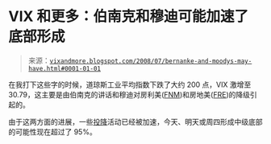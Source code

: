 <!--yml

分类：未分类

日期：2024-05-18 18:32:21

-->

# VIX 和更多：伯南克和穆迪可能加速了底部形成

> 来源：[`vixandmore.blogspot.com/2008/07/bernanke-and-moodys-may-have.html#0001-01-01`](http://vixandmore.blogspot.com/2008/07/bernanke-and-moodys-may-have.html#0001-01-01)

在我打下这些字的时候，道琼斯工业平均指数下跌了大约 200 点，VIX 激增至 30.79，这主要是由伯南克的讲话和穆迪对房利美([FNM](http://vixandmore.blogspot.com/search/label/FNM))和房地美([FRE](http://vixandmore.blogspot.com/search/label/FRE))的降级引起的。

由于这两方面的进展，一些[投降](http://vixandmore.blogspot.com/search/label/capitulation)活动已经被加速，今天、明天或周四形成中级底部的可能性现在超过了 95%。
